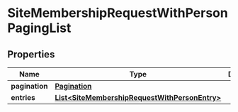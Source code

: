 

# SiteMembershipRequestWithPersonPagingList

## Properties

Name | Type | Description | Notes
------------ | ------------- | ------------- | -------------
**pagination** | [**Pagination**](Pagination.md) |  | 
**entries** | [**List&lt;SiteMembershipRequestWithPersonEntry&gt;**](SiteMembershipRequestWithPersonEntry.md) |  | 



